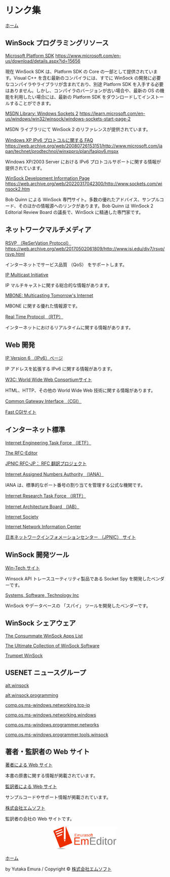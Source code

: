 # リンク集

[ホーム](./README.md)

## WinSock プログラミングリソース

[Microsoft Platform SDK](http://www.microsoft.com/msdownload/platformsdk/sdkupdate/)
https://www.microsoft.com/en-us/download/details.aspx?id=15656

現在 WinSock SDK は、Platform SDK の Core の一部として提供されています。Visual C++ を含む最新のコンパイラには、すでに WinSock の開発に必要なコンパイラやライブラリが含まれており、別途 Platform SDK を入手する必要はありません。しかし、コンパイラのバージョンが古い場合や、最新の OS の機能を利用したい場合には、最新の Platform SDK をダウンロードしてインストールすることができます。

[MSDN Library: Windows Sockets 2](http://msdn.microsoft.com/library/default.asp?url=/library/en-us/winsock/winsock/windows_sockets_start_page_2.asp)
https://learn.microsoft.com/en-us/windows/win32/winsock/windows-sockets-start-page-2

MSDN ライブラリにて WinSock 2 のリファレンスが提供されています。

[Windows XP IPv6 プロトコルに関する FAQ](http://www.microsoft.com/japan/technet/prodtechnol/winxppro/plan/faqipv6.mspx)
https://web.archive.org/web/20080726153151/http://www.microsoft.com/japan/technet/prodtechnol/winxppro/plan/faqipv6.mspx

Windows XP/2003 Server における IPv6 プロトコルサポートに関する情報が提供されています。

[WinSock Development Information Page](http://www.sockets.com/)
https://web.archive.org/web/20220317042300/http://www.sockets.com/winsock2.htm

Bob Quinn による WinSock 専門サイト。多数の優れたアドバイス、サンプルコード、そのほかの情報源へのリンクがあります。Bob Quinn は WinSock 2 Editorial Review Board の議長で、WinSock に精通した専門家です。

## ネットワークマルチメディア

[RSVP （ReSerVation Protocol）](http://www.isi.edu/div7/rsvp/rsvp.html)
https://web.archive.org/web/20170502061809/http://www.isi.edu/div7/rsvp/rsvp.html

インターネットでサービス品質 （QoS） をサポートします。

[IP Multicast Initiative](http://www.ipmulticast.com/)

IP マルチキャストに関する総合的な情報があります。

[MBONE: Multicasting Tomorrow's Internet](http://www.savetz.com/mbone/toc.html)

MBONE に関する優れた情報源です。

[Real Time Protocol （RTP）](http://www.cs.columbia.edu/~hgs/rtp/)

インターネットにおけるリアルタイムに関する情報があります。

## Web 開発

[IP Version 6 （IPv6）ページ](http://playground.sun.com/ipng/)

IP アドレスを拡張する IPv6 に関する情報があります。

[W3C: World Wide Web Consortiumサイト](https://www.w3.org/)

HTML、HTTP、その他の World Wide Web 技術に関する情報があります。

[Common Gateway Interface （CGI）](http://hoohoo.ncsa.uiuc.edu/cgi/)

[Fast CGIサイト](http://www.fastcgi.com/)

## インターネット標準

[Internet Engineering Task Force （IETF）](https://www.ietf.org/)

[The RFC-Editor](https://www.rfc-editor.org/)

[JPNIC RFC-JP： RFC 翻訳プロジェクト](http://rfc-jp.nic.ad.jp/)

[Internet Assigned Numbers Authority （IANA）](https://www.iana.org/)

IANA は、標準的なポート番号の割り当てを管理する公式な機関です。

[Internet Research Task Force （IRTF）](https://irtf.org/)

[Internet Architecture Board （IAB）](https://www.iab.org/)

[Internet Society](https://www.internetsociety.org/)

[Internet Network Information Center](https://www.internic.net/)

[日本ネットワークインフォメーションセンター （JPNIC） サイト](https://www.nic.ad.jp/)

## WinSock 開発ツール

[Win-Tech サイト](https://www.win-tech.com/)

Winsock API トレースユーティリティ製品である Socket Spy を開発したベンダーです。

[Systems, Software, Technology Inc](http://www.sstinc.com/)

WinSock やデータベースの 「スパイ」 ツールを開発したベンダーです。

## WinSock シェアウェア

[The Consummate WinSock Apps List](http://cws.internet.com/)

[The Ultimate Collection of WinSock Software](http://www.tucows.com/)

[Trumpet WinSock](http://www.trumpet.com.au/)

## USENET ニュースグループ

[alt.winsock](news:alt.winsock)

[alt.winsock.programming](news:alt.winsock.programming)

[comp.os.ms-windows.networking.tcp-ip](news:comp.os.ms-windows.networking.tcp-ip)

[comp.os.ms-windows.networking.windows](news:comp.os.ms-windows.networking.windows)

[comp.os.ms-windows.programmer.networks](news:comp.os.ms-windows.programmer.networks)

[comp.os.ms-windows.programmer.tools.winsock](news:comp.os.ms-windows.programmer.tools.winsock)

## 著者・監訳者の Web サイト

[著者による Web サイト](http://sockaddr.com/)

本書の原書に関する情報が掲載されています。

[監訳者による Web サイト](http://www.winsock2.org/)

サンプルコードやサポート情報が掲載されています。

[株式会社エムソフト](https://jp.emeditor.com/about/about-emurasoft/)

監訳者の会社の Web サイトです。

<div align="center">
    <a href="https://www.emeditor.com/">
        <img width="200" src="logo-minified.svg" alt="EmEditor">
    </a>
</div>

[ホーム](./README.md)

by Yutaka Emura / Copyright © [株式会社エムソフト](https://jp.emeditor.com/about/about-emurasoft/)